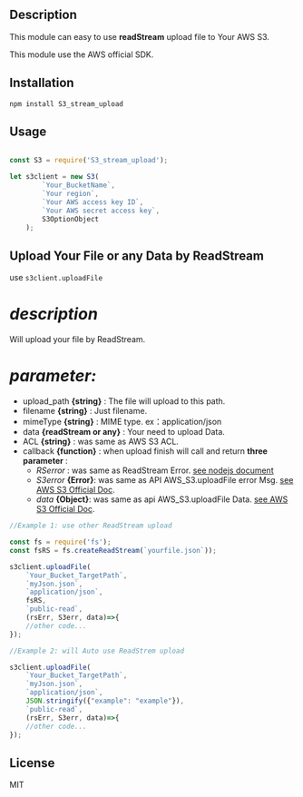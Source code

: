 ## Description

This module can easy to use **readStream** upload file to Your AWS S3.

This module use the AWS official SDK.


## Installation

`npm install S3_stream_upload`

## Usage

``` js

const S3 = require('S3_stream_upload');

let s3client = new S3(
        `Your_BucketName`,
        `Your region`,
        `Your AWS access key ID`,
        `Your AWS secret access key`,
        S3OptionObject
    );
```

## Upload Your File or any Data by ReadStream

use `s3client.uploadFile`

# *description*

Will upload your file by ReadStream.

# *parameter:*
* upload_path **{string}** : The file will upload to this path.
* filename **{string}** : Just filename.
* mimeType **{string}** : MIME type. ex：application/json
* data **{readStream or any}** : Your need to upload Data.
* ACL **{string}** : was same as AWS S3 ACL.
* callback **{function}** : when upload finish will call and return **three parameter** :
    * *RSerror* : was same as ReadStream Error. [see nodejs document](https://nodejs.org/dist/latest-v8.x/docs/api/stream.html#stream_class_stream_readable)
    * *S3error* **{Error}**: was same as API AWS_S3.uploadFile error Msg. [see AWS S3 Official Doc](https://docs.aws.amazon.com/AWSJavaScriptSDK/latest/AWS/S3.html#upload-property).
    * *data* **{Object}**: was same as api AWS_S3.uploadFile Data. [see AWS S3 Official Doc](https://docs.aws.amazon.com/AWSJavaScriptSDK/latest/AWS/S3.html#upload-property).

``` js
//Example 1: use other ReadStream upload

const fs = require('fs');
const fsRS = fs.createReadStream(`yourfile.json`));

s3client.uploadFile(
    `Your_Bucket_TargetPath`,
    `myJson.json`,
    `application/json`,
    fsRS,
    `public-read`,
    (rsErr, S3err, data)=>{
    //other code...
});

//Example 2: will Auto use ReadStrem upload

s3client.uploadFile(
    `Your_Bucket_TargetPath`,
    `myJson.json`,
    `application/json`,
    JSON.stringify({"example": "example"}),
    `public-read`,
    (rsErr, S3err, data)=>{
    //other code...
});

```

## License

MIT